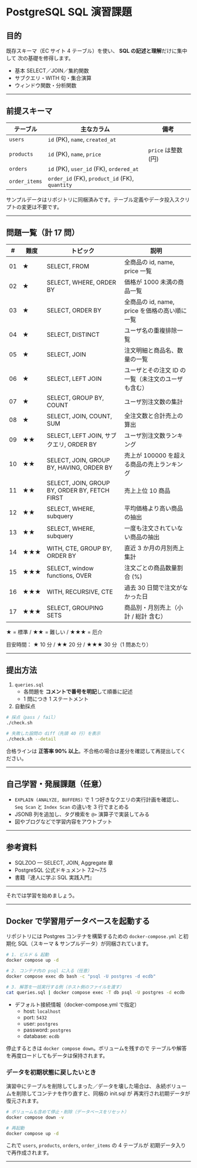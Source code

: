 # PostgreSQL SQL 演習課題

## 目的
既存スキーマ（EC サイト 4 テーブル）を使い、 **SQL の記述と理解**だけに集中して
次の基礎を修得します。

* 基本 SELECT／JOIN／集約関数
* サブクエリ・WITH 句・集合演算
* ウィンドウ関数・分析関数

---

## 前提スキーマ

| テーブル | 主なカラム | 備考 |
|----------|-----------|------|
| `users`        | `id` (PK), `name`, `created_at` |  |
| `products`     | `id` (PK), `name`, `price` | `price` は整数 (円) |
| `orders`       | `id` (PK), `user_id` (FK), `ordered_at` |  |
| `order_items`  | `order_id` (FK), `product_id` (FK), `quantity` |  |

サンプルデータはリポジトリに同梱済みです。テーブル定義やデータ投入スクリプトの変更は不要です。

---

## 問題一覧（計 17 問）

| # | 難度 | トピック | 説明 |
|---|------|----------|------|
| 01 | ★ | SELECT, FROM | 全商品の id, name, price 一覧 |
| 02 | ★ | SELECT, WHERE, ORDER BY | 価格が 1000 未満の商品一覧 |
| 03 | ★ | SELECT, ORDER BY | 全商品の id, name, price を価格の高い順に一覧 |
| 04 | ★ | SELECT, DISTINCT | ユーザ名の重複排除一覧 |
| 05 | ★  | SELECT, JOIN | 注文明細と商品名、数量の一覧 |
| 06 | ★ | SELECT, LEFT JOIN | ユーザとその注文 ID の一覧（未注文のユーザも含む） |
| 07 | ★ | SELECT, GROUP BY, COUNT | ユーザ別注文数の集計 |
| 08 | ★ | SELECT, JOIN, COUNT, SUM | 全注文数と合計売上の算出 |
| 09 | ★★ | SELECT, LEFT JOIN, サブクエリ, ORDER BY | ユーザ別注文数ランキング |
| 10 | ★★ | SELECT, JOIN, GROUP BY, HAVING, ORDER BY | 売上が 100000 を超える商品の売上ランキング |
| 11 | ★★ | SELECT, JOIN, GROUP BY, ORDER BY, FETCH FIRST | 売上上位 10 商品 |
| 12 | ★★ | SELECT, WHERE, subquery | 平均価格より高い商品の抽出 |
| 13 | ★★ | SELECT, WHERE, subquery | 一度も注文されていない商品の抽出 |
| 14 | ★★★ | WITH, CTE, GROUP BY, ORDER BY | 直近 3 か月の月別売上集計 |
| 15 | ★★★ | SELECT, window functions, OVER | 注文ごとの商品数量割合 (%) |
| 16 | ★★★ | WITH, RECURSIVE, CTE | 過去 30 日間で注文がなかった日 |
| 17 | ★★★ | SELECT, GROUPING SETS | 商品別・月別売上（小計 / 総計 含む） |

★ = 標準 / ★★ = 難しい / ★★★ = 厄介

目安時間： ★ 10 分 / ★★ 20 分 / ★★★ 30 分（1 問あたり）

---

## 提出方法

1. `queries.sql`
   * 各問題を **コメントで番号を明記**して順番に記述
   * 1 問につき 1 ステートメント
2. 自動採点

```bash
# 採点（pass / fail）
./check.sh

# 失敗した設問の diff（先頭 40 行）を表示
./check.sh --detail
```

合格ラインは **正答率 90% 以上**。不合格の場合は差分を確認して再提出してください。

---


## 自己学習・発展課題（任意）

* `EXPLAIN (ANALYZE, BUFFERS)` で 1 つ好きなクエリの実行計画を確認し、
  `Seq Scan` と `Index Scan` の違いを 3 行でまとめる  
* JSONB 列を追加し、タグ検索を `@>` 演算子で実装してみる  
* 図やブログなどで学習内容をアウトプット

---

## 参考資料

* SQLZOO — SELECT, JOIN, Aggregate 章  
* PostgreSQL 公式ドキュメント 7.2〜7.5  
* 書籍『達人に学ぶ SQL 実践入門』  

---

それでは学習を始めましょう。

---

## Docker で学習用データベースを起動する

リポジトリには Postgres コンテナを構築するための
`docker-compose.yml` と初期化 SQL（スキーマ & サンプルデータ）が同梱されています。

```bash
# 1. ビルド & 起動
docker compose up -d

# 2. コンテナ内の psql に入る（任意）
docker compose exec db bash -c "psql -U postgres -d ecdb"

# 3. 解答を一括実行する例（ホスト側のファイルを渡す）
cat queries.sql | docker compose exec -T db psql -U postgres -d ecdb
```

* デフォルト接続情報（docker-compose.yml で指定）
  * host: `localhost`
  * port: `5432`
  * user: `postgres`
  * password: `postgres`
  * database: `ecdb`

停止するときは `docker compose down`。ボリュームを残すので
テーブルや解答を再度ロードしてもデータは保持されます。

### データを初期状態に戻したいとき

演習中にテーブルを削除してしまった／データを壊した場合は、
永続ボリュームを削除してコンテナを作り直すと、同梱の init.sql が
再実行され初期データが復元されます。

```bash
# ボリュームも含めて停止・削除（データベースをリセット）
docker compose down -v

# 再起動
docker compose up -d
```

これで `users`, `products`, `orders`, `order_items` の 4 テーブルが
初期データ入りで再作成されます。

---

